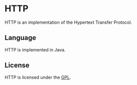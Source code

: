 # HTTP

HTTP is an implementation of the Hypertext Transfer Protocol.

## Language

HTTP is implemented in Java.

## License

HTTP is licensed under the [GPL](http://www.gnu.org/licenses/gpl.html).
